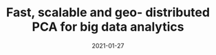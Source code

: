 ---
title: "Fast, scalable and geo- distributed PCA for big data analytics"
collection: publications
permalink: /publication/2021-peace-agreement-strength
date: 2021-01-27
venue: 'Political Science Research and Methods'
paperurl: '/files/pdf/research/Agreement Strength.pdf'
link: 'https://doi.org/10.1017/psrm.2019.23'
code: 'https://doi.org/10.7910/DVN/VUY8UI'
github: 'https://github.com/jayrobwilliams/Peace-Agreement-Strength'
citation: 'TM Tariq Adnan, Md Mehrab Tanjim, and Muhammad Abdullah Adnan. “Fast, scalable and geo- distributed PCA for big data analytics”. Elsevier Journal on Information Systems, Elsevier, Vol 98, Article 101710, 2021.'
---